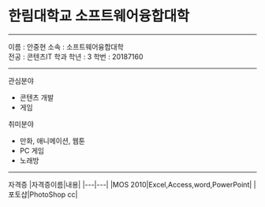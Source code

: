 # 한림대학교 소프트웨어융합대학
---

이름 : 안중현
소속 : 소프트웨어융합대학   
전공 : 콘텐츠IT 학과
학년 : 3
학번 : 20187160

---

관심분야
* 콘텐츠 개발
* 게임

취미분야   
* 만화, 애니메이션, 웹툰   
* PC 게임   
* 노래방

---

자격증
|자격증이름|내용|
|---|---|
|MOS 2010|Excel,Access,word,PowerPoint|
|포토샵|PhotoShop cc|
